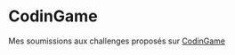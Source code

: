 # CodinGame

Mes soumissions aux challenges proposés sur [CodinGame](https://www.codingame.com/contests/finished)
